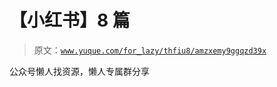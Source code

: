 # 【小红书】8 篇

> 原文：[`www.yuque.com/for_lazy/thfiu8/amzxemy9ggqzd39x`](https://www.yuque.com/for_lazy/thfiu8/amzxemy9ggqzd39x)



公众号懒人找资源，懒人专属群分享